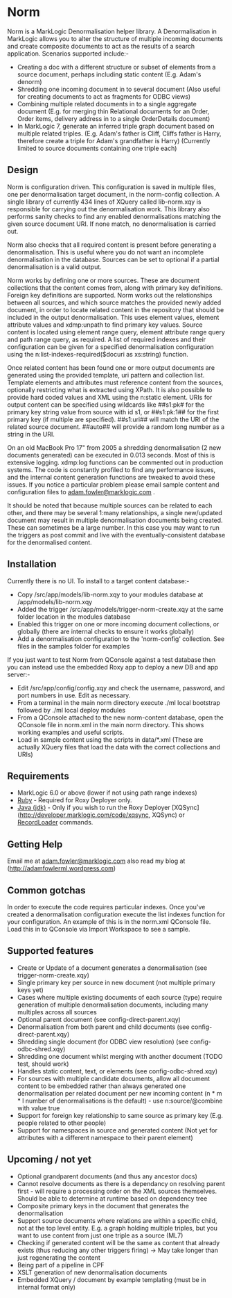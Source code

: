 # Norm
Norm is a MarkLogic Denormalisation helper library. A Denormalisation in MarkLogic allows you to alter the structure of multiple incoming documents and create composite documents 
to act as the results of a search application. Scenarios supported include:-

- Creating a doc with a different structure or subset of elements from a source document, perhaps including static content (E.g. <generatedby>Adam's denorm</generatedby>)
- Shredding one incoming document in to several document (Also useful for creating documents to act as fragments for ODBC views)
- Combining multiple related documents in to a single aggregate document (E.g. for merging thin Relational documents for an Order, Order items, delivery address in to a single OrderDetails document)
- In MarkLogic 7, generate an inferred triple graph document based on multiple related triples. (E.g. Adam's father is Cliff, Cliffs father is Harry, therefore create a triple for Adam's grandfather is Harry) (Currently limited to source documents containing one triple each) 

## Design
Norm is configuration driven. This configuration is saved in multiple files, one per denormalisation target document, in the norm-config collection. 
A single library of currently 434 lines of XQuery called lib-norm.xqy is responsible for carrying out the denormalisation work. This library also
performs sanity checks to find any enabled denormalisations matching the given source document URI. If none match, no denormalisation is carried out.

Norm also checks that all required content is present before generating a denormalisation. This is useful where you do not want an incomplete denormalisation
in the database. Sources can be set to optional if a partial denormalisation is a valid output.

Norm works by defining one or more sources. These are document collections that the content comes from, along with primary key definitions. Foreign key definitions
are supported. Norm works out the relationships between all sources, and which source matches the provided newly added document, in order to locate related content
in the repository that should be included in the output denormalisation. This uses element values, element attribute values and xdmp:unpath to find primary key values.
Source content is located using element range query, element attribute range query and path range query, as required. A list of required indexes and their configuration
can be given for a specified denormalisation configuration using the n:list-indexes-required($docuri as xs:string) function.

Once related content has been found one or more output documents are generated using the provided template, uri pattern and collection list. Template elements and attributes
must reference content from the sources, optionally restricting what is extracted using XPath. It is also possible to provide hard coded values and XML using the n:static element.
URIs for output content can be specified using wildcards like ##s1:pk# for the primary key string value from source with id s1, or ##s1:pk:1## for the first primary key (if
multiple are specified). ##s1:uri## will match the URI of the related source document. ##auto## will provide a random long number as a string in the URI.

On an old MacBook Pro 17" from 2005 a shredding denormalisation (2 new documents generated) can be executed in 0.013 seconds. Most of this is extensive logging. 
xdmp:log functions can be commented out in
production systems. The code is constantly profiled to find any performance issues, and the internal content generation functions are tweaked to avoid these issues. If you notice a
particular problem please email sample content and configuration files to adam.fowler@marklogic.com .

It should be noted that because multiple sources can be related to each other, and there may be several 1:many relationships, a single new/updated document may result in
multiple denormalisation documents being created. These can sometimes be a large number. In this case you may want to run the triggers as post commit and live with the
eventually-consistent database for the denormalised content.

## Installation
Currently there is no UI. To install to a target content database:-

- Copy /src/app/models/lib-norm.xqy to your modules database at /app/models/lib-norm.xqy
- Added the trigger /src/app/models/trigger-norm-create.xqy at the same folder location in the modules database
- Enabled this trigger on one or more incoming document collections, or globally (there are internal checks to ensure it works globally)
- Add a denormalisation configuration to the 'norm-config' collection. See files in the samples folder for examples

If you just want to test Norm from QConsole against a test database then you can instead use the embedded Roxy app to deploy a new DB and app server:-

- Edit /src/app/config/config.xqy and check the username, password, and port numbers in use. Edit as necessary.
- From a terminal in the main norm directory execute ./ml local bootstrap followed by ./ml local deploy modules
- From a QConsole attached to the new norm-content database, open the QConsole file in norm.xml in the main norm directory. This shows working examples and useful scripts.
- Load in sample content using the scripts in data/*.xml (These are actually XQuery files that load the data with the correct collections and URIs) 

## Requirements
* MarkLogic 6.0 or above (lower if not using path range indexes)
* [Ruby](http://www.ruby-lang.org/en/) - Required for Roxy Deployer only.
* [Java (jdk)](http://www.oracle.com/technetwork/java/javase/downloads/index.html) - Only if you wish to run the Roxy Deployer [XQSync](http://developer.marklogic.com/code/xqsync, XQSync) or [RecordLoader](http://developer.marklogic.com/code/recordloader) commands.

## Getting Help
Email me at adam.fowler@marklogic.com also read my blog at (http://adamfowlerml.wordpress.com)

## Common gotchas
In order to execute the code requires particular indexes. Once you've created a denormalisation configuration execute the list indexes function for your configuration. An example of this
is in the norm.xml QConsole file. Load this in to QConsole via Import Workspace to see a sample.

## Supported features
- Create or Update of a document generates a denormalisation (see trigger-norm-create.xqy)
- Single primary key per source in new document (not multiple primary keys yet)
- Cases where multiple existing documents of each source (type) require generation of multiple denormalisation documents, including many multiples across all sources
- Optional parent document (see config-direct-parent.xqy)
- Denormalisation from both parent and child documents (see config-direct-parent.xqy)
- Shredding single document (for ODBC view resolution) (see config-odbc-shred.xqy)
- Shredding one document whilst merging with another document (TODO test, should work)
- Handles static content, text, or elements (see config-odbc-shred.xqy)
- For sources with multiple candidate documents, allow all document content to be embedded rather than always generated one denormalisation per related document per new incoming content (n * m * l number of denormalisations is the default) - use n:source/@combine with value true
- Support for foreign key relationship to same source as primary key (E.g. people related to other people)
- Support for namespaces in source and generated content (Not yet for attributes with a different namespace to their parent element)

## Upcoming / not yet 
- Optional grandparent documents (and thus any ancestor docs)
 - Cannot resolve documents as there is a dependancy on resolving parent first - will require a processing order on the XML sources themselves. Should be able to determine at runtime based on dependency tree
- Composite primary keys in the document that generates the denormalisation
- Support source documents where relations are within a specific child, not at the top level entity. E.g. a graph holding multiple triples, but you want to use content from just one triple as a source (ML7)
- Checking if generated content will be the same as content that already exists (thus reducing any other triggers firing) -> May take longer than just regenerating the content
- Being part of a pipeline in CPF
- XSLT generation of new denormalisation documents
- Embedded XQuery / document by example templating (must be in internal format only)